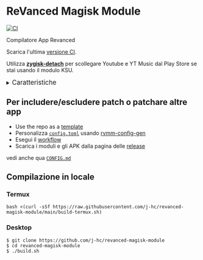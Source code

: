 # ReVanced Magisk Module
[![CI](https://github.com/j-hc/revanced-magisk-module/actions/workflows/ci.yml/badge.svg?event=schedule)](https://github.com/j-hc/revanced-magisk-module/actions/workflows/ci.yml)

Compilatore App Revanced 

Scarica l'ultima [versione CI](https://github.com/j-hc/revanced-magisk-module/releases).

Utilizza [**zygisk-detach**](https://github.com/j-hc/zygisk-detach) per scollegare Youtube e YT Music dal Play Store se stai usando il modulo KSU.

<details><summary><big>Caratteristiche</big></summary>
<ul>
 <li>Supporta tutte le app ReVanced e <a href="https://github.com/inotia00/revanced-patches">ReVanced Extended</a> presenti e future</li>
 <li> Può creare moduli KSU e APK non-root</li>
 <li> Aggiornato quotidianamente con le ultime versioni di app e patch</li>
 <li> Ottimizza le dimensioni di APK e moduli</li>
 <li> Moduli</li>
    <ul>
     <li> Ricompila gli odex invalidati per un utilizzo più rapido</li>
     <li> Riceve gli aggiornamenti dal manager di KSU</li>
     <li> Non compromette SafetyNet né attiva i rilevamenti di root</li>
     <li> Gestisce l'installazione della versione corretta dell'app stock e tutto il resto</li>
     <li> Supporta Magisk e KernelSU</li>
    </ul>
</ul>
Nota che il <a href="../../actions/workflows/ci.yml">CI workflow</a> è programmato per creare i moduli e gli APK ogni giorno tramite GitHub Actions se c'è una modifica nelle patch di ReVanced. Potresti volerlo disabilitare.
</details>

## Per includere/escludere patch o patchare altre app

 * Use the repo as a [template](https://github.com/new?template_name=revanced-magisk-module&template_owner=j-hc)
 * Personalizza [`config.toml`](./config.toml) usando [rvmm-config-gen](https://j-hc.github.io/rvmm-config-gen/)
 * Esegui il [workflow](../../actions/workflows/build.yml)
 * Scarica i moduli e gli APK dalla pagina delle [release](../../releases)

vedi anche qua [`CONFIG.md`](./CONFIG.md)

## Compilazione in locale
### Termux
```console
bash <(curl -sSf https://raw.githubusercontent.com/j-hc/revanced-magisk-module/main/build-termux.sh)
```

### Desktop
```console
$ git clone https://github.com/j-hc/revanced-magisk-module
$ cd revanced-magisk-module
$ ./build.sh
```

